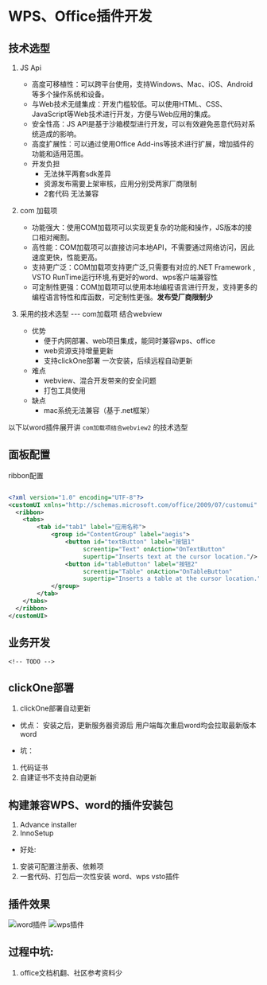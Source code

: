 
#  WPS、Office插件开发
## 技术选型
1. JS Api
      * 高度可移植性：可以跨平台使用，支持Windows、Mac、iOS、Android等多个操作系统和设备。
      * 与Web技术无缝集成：开发门槛较低。可以使用HTML、CSS、JavaScript等Web技术进行开发，方便与Web应用的集成。
      * 安全性高：JS API是基于沙箱模型进行开发，可以有效避免恶意代码对系统造成的影响。
      * 高度扩展性：可以通过使用Office Add-ins等技术进行扩展，增加插件的功能和适用范围。
      * 开发负担
        * 无法抹平两套sdk差异
        * 资源发布需要上架审核，应用分别受两家厂商限制
        * 2套代码 无法兼容  

2. com 加载项
   * 功能强大：使用COM加载项可以实现更复杂的功能和操作，JS版本的接口相对阉割。
   * 高性能：COM加载项可以直接访问本地API，不需要通过网络访问，因此速度更快，性能更高。
   * 支持更广泛：COM加载项支持更广泛,只需要有对应的.NET Framework , VSTO RunTime运行环境,有更好的word、wps客户端兼容性
   * 可定制性更强：COM加载项可以使用本地编程语言进行开发，支持更多的编程语言特性和库函数，可定制性更强。**发布受厂商限制少**
3. 采用的技术选型 --- com加载项 结合webview
     * 优势
       * 便于内网部署、web项目集成，能同时兼容wps、office
       * web资源支持增量更新
       * 支持clickOne部署 一次安装，后续远程自动更新
     * 难点
       * webview、混合开发带来的安全问题
       * 打包工具使用
     * 缺点
        * mac系统无法兼容（基于.net框架）

以下以word插件展开讲 ```com加载项结合webview2``` 的技术选型

## 面板配置
ribbon配置
```xml

<?xml version="1.0" encoding="UTF-8"?>
<customUI xmlns="http://schemas.microsoft.com/office/2009/07/customui" onLoad="Ribbon_Load">
  <ribbon>
    <tabs>
		<tab id="tab1" label="应用名称">
			<group id="ContentGroup" label="aegis">
				<button id="textButton" label="按钮1"
					 screentip="Text" onAction="OnTextButton"
					 supertip="Inserts text at the cursor location."/>
				<button id="tableButton" label="按钮2"
					 screentip="Table" onAction="OnTableButton"
					 supertip="Inserts a table at the cursor location."/>
			</group>
		</tab>
    </tabs>
  </ribbon>
</customUI>

```

## 业务开发

```
<!-- TODO -->
```


## clickOne部署
1. clickOne部署自动更新
* 优点：
安装之后，更新服务器资源后 
用户端每次重启word均会拉取最新版本word

* 坑：
1. 代码证书
2. 自建证书不支持自动更新

## 构建兼容WPS、word的插件安装包
1. Advance installer
2. InnoSetup

* 好处: 
1. 安装可配置注册表、依赖项
2. 一套代码、打包后一次性安装 word、wps vsto插件

 ## 插件效果

 ![word插件]( "todo")
 ![wps插件]( "todo")


## 过程中坑: 
1. office文档机翻、社区参考资料少